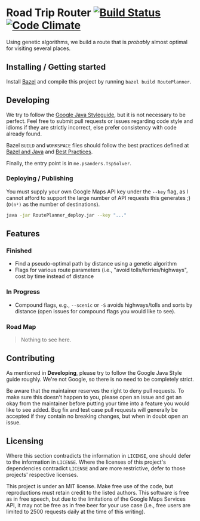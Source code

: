 # Road Trip Router [![Build Status](https://travis-ci.org/hxtk/Road-Trip-Router.png?branch=master)](https://travis-ci.org/hxtk/Road-Trip-Router) [![Code Climate](https://codeclimate.com/github/hxtk/Road-Trip-Router/badges/gpa.svg)](https://codeclimate.com/github/hxtk/Road-Trip-Router)

Using genetic algorithms, we build a route that is *probably* almost optimal for visiting several places.

## Installing / Getting started

Install [Bazel](https://bazel.build/) and compile this project by running `bazel build RoutePlanner`.

## Developing

We try to follow the [Google Java Styleguide](https://google.github.io/styleguide/javaguide.html), but it is not necessary to be perfect. Feel free to submit pull requests or issues regarding code style and idioms if they are strictly incorrect, else prefer consistency with code already found.

Bazel `BUILD` and `WORKSPACE` files should follow the best practices defined at [Bazel and Java](https://docs.bazel.build/versions/master/bazel-and-java.html) and [Best Practices](https://docs.bazel.build/versions/master/best-practices.html).

Finally, the entry point is in `me.psanders.TspSolver`.

### Deploying / Publishing

You must supply your own Google Maps API key under the `--key` flag, as I cannot afford to support the large number of API requests this generates ;) (`O(n²)` as the number of destinations).

```BASH
java -jar RoutePlanner_deploy.jar --key "..."
```

## Features

### Finished

- Find a pseudo-optimal path by distance using a genetic algorithm
- Flags for various route parameters (i.e., "avoid tolls/ferries/highways",
	cost by time instead of distance

### In Progress

- Compound flags, e.g., `--scenic` or `-S` avoids highways/tolls and sorts by distance (open issues for compound flags you would like to see).

### Road Map

> Nothing to see here.

## Contributing

As mentioned in **Developing**, please try to follow the Google Java Style guide roughly. We're not Google, so there is no need to be completely strict.

Be aware that the maintainer reserves the right to deny pull requests. To make sure this doesn't happen to you, please open an issue and get an okay from the maintainer before putting your time into a feature you would like to see added. Bug fix and test case pull requests will generally be accepted if they contain no breaking changes, but when in doubt open an issue.

## Licensing

Where this section contradicts the information in `LICENSE`, one should defer to the information in `LICENSE`. Where the licenses of this project's dependencies contradict `LICENSE` and are more restrictive, defer to those projects' respective licenses.

This project is under an MIT license. Make free use of the code, but reproductions must retain credit to the listed authors. This software is free as in free speech, but due to the limitations of the Google Maps Services API, it may not be free as in free beer for your use case (i.e., free users are limited to 2500 requests daily at the time of this writing).
